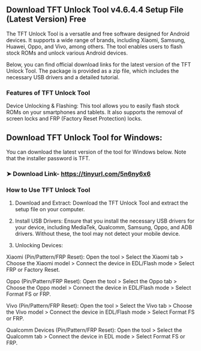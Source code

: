 ## Download TFT Unlock Tool v4.6.4.4 Setup File (Latest Version) Free

The TFT Unlock Tool is a versatile and free software designed for Android devices. It supports a wide range of brands, including Xiaomi, Samsung, Huawei, Oppo, and Vivo, among others. The tool enables users to flash stock ROMs and unlock various Android devices.

Below, you can find official download links for the latest version of the TFT Unlock Tool. The package is provided as a zip file, which includes the necessary USB drivers and a detailed tutorial.

### Features of TFT Unlock Tool

Device Unlocking & Flashing:
This tool allows you to easily flash stock ROMs on your smartphones and tablets. It also supports the removal of screen locks and FRP (Factory Reset Protection) locks.

## Download TFT Unlock Tool for Windows:
You can download the latest version of the tool for Windows below. Note that the installer password is TFT.

### ➤ Download Link- https://tinyurl.com/5n6ny6x6

### How to Use TFT Unlock Tool

1. Download and Extract:
Download the TFT Unlock Tool and extract the setup file on your computer.


2. Install USB Drivers:
Ensure that you install the necessary USB drivers for your device, including MediaTek, Qualcomm, Samsung, Oppo, and ADB drivers. Without these, the tool may not detect your mobile device.


3. Unlocking Devices:

Xiaomi (Pin/Pattern/FRP Reset):
Open the tool > Select the Xiaomi tab > Choose the Xiaomi model > Connect the device in EDL/Flash mode > Select FRP or Factory Reset.

Oppo (Pin/Pattern/FRP Reset):
Open the tool > Select the Oppo tab > Choose the Oppo model > Connect the device in EDL/Flash mode > Select Format FS or FRP.

Vivo (Pin/Pattern/FRP Reset):
Open the tool > Select the Vivo tab > Choose the Vivo model > Connect the device in EDL/Flash mode > Select Format FS or FRP.

Qualcomm Devices (Pin/Pattern/FRP Reset):
Open the tool > Select the Qualcomm tab > Connect the device in EDL mode > Select Format FS or FRP.

